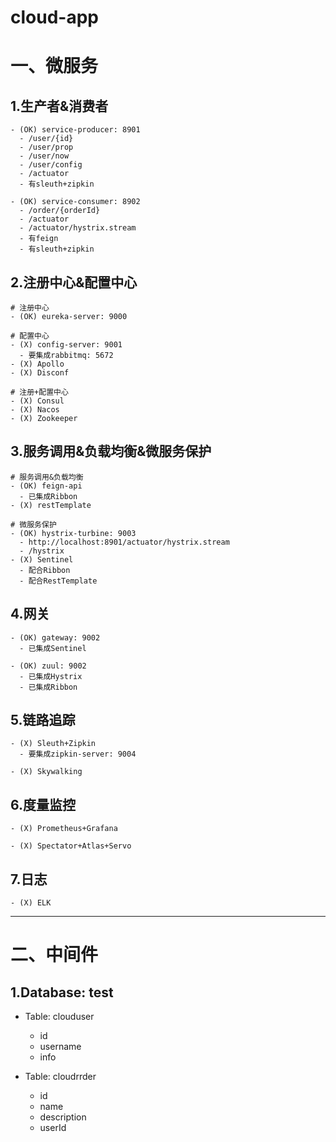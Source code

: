 # cloud-app

# 一、微服务
## 1.生产者&消费者
```
- (OK) service-producer: 8901
  - /user/{id}
  - /user/prop
  - /user/now
  - /user/config
  - /actuator
  - 有sleuth+zipkin

- (OK) service-consumer: 8902
  - /order/{orderId}
  - /actuator
  - /actuator/hystrix.stream
  - 有feign
  - 有sleuth+zipkin
```

## 2.注册中心&配置中心
```
# 注册中心
- (OK) eureka-server: 9000

# 配置中心
- (X) config-server: 9001
  - 要集成rabbitmq: 5672
- (X) Apollo
- (X) Disconf

# 注册+配置中心
- (X) Consul
- (X) Nacos
- (X) Zookeeper
```

## 3.服务调用&负载均衡&微服务保护
```
# 服务调用&负载均衡
- (OK) feign-api
  - 已集成Ribbon
- (X) restTemplate

# 微服务保护
- (OK) hystrix-turbine: 9003
  - http://localhost:8901/actuator/hystrix.stream
  - /hystrix
- (X) Sentinel
  - 配合Ribbon
  - 配合RestTemplate
```

## 4.网关
```
- (OK) gateway: 9002
  - 已集成Sentinel
  
- (OK) zuul: 9002
  - 已集成Hystrix
  - 已集成Ribbon
```

## 5.链路追踪
```
- (X) Sleuth+Zipkin
  - 要集成zipkin-server: 9004

- (X) Skywalking
```

## 6.度量监控
```
- (X) Prometheus+Grafana

- (X) Spectator+Atlas+Servo
```

## 7.日志
```
- (X) ELK
```

---

# 二、中间件
## 1.Database: test
- Table: clouduser
  - id
  - username
  - info

- Table: cloudrrder
  - id
  - name
  - description
  - userId
